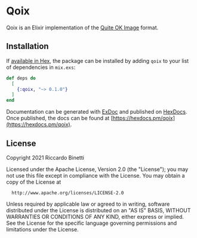 # Qoix

Qoix is an Elixir implementation of the [Quite OK
Image](https://phoboslab.org/log/2021/11/qoi-fast-lossless-image-compression) format.

## Installation

If [available in Hex](https://hex.pm/docs/publish), the package can be installed
by adding `qoix` to your list of dependencies in `mix.exs`:

```elixir
def deps do
  [
    {:qoix, "~> 0.1.0"}
  ]
end
```

Documentation can be generated with [ExDoc](https://github.com/elixir-lang/ex_doc)
and published on [HexDocs](https://hexdocs.pm). Once published, the docs can
be found at [https://hexdocs.pm/qoix](https://hexdocs.pm/qoix).

## License

Copyright 2021 Riccardo Binetti

  Licensed under the Apache License, Version 2.0 (the "License");
  you may not use this file except in compliance with the License.
  You may obtain a copy of the License at

      http://www.apache.org/licenses/LICENSE-2.0

  Unless required by applicable law or agreed to in writing, software
  distributed under the License is distributed on an "AS IS" BASIS,
  WITHOUT WARRANTIES OR CONDITIONS OF ANY KIND, either express or implied.
  See the License for the specific language governing permissions and
  limitations under the License.
